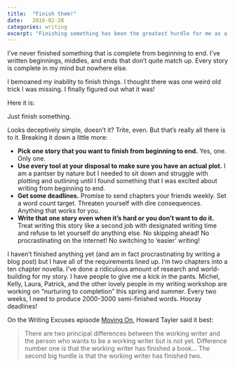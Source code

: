 ```yaml
---
title:  "Finish them!"
date:   2016-02-28
categories: writing
excerpt: "Finishing something has been the greatest hurdle for me as a writer"
---
```


I’ve never finished something that is complete from beginning to end. I’ve written
beginnings, middles, and ends that don’t quite match up. Every story is complete
in my mind but nowhere else.

I bemoaned my inability to finish things. I thought there was one weird old
trick I was missing. I finally figured out what it was!

Here it is:

Just finish something.

Looks deceptively simple, doesn’t it? Trite, even. But that’s really all there
is to it. Breaking it down a little more:

* **Pick one story that you want to finish from beginning to end.** Yes, one. Only one.
* **Use every tool at your disposal to make sure you have an actual plot.** I am a
pantser by nature but I needed to sit down and struggle with plotting and
outlining until I found something that I was excited about writing from
beginning to end.
* **Get some deadlines.** Promise to send chapters your friends weekly. Set a word
count target. Threaten yourself with dire consequences. Anything that works for
you.
* **Write that one story even when it’s hard or you don’t want to do it.** Treat
writing this story like a second job with designated writing time and refuse to
let yourself do anything else. No skipping ahead! No procrastinating on the
internet! No switching to ‘easier’ writing!

I haven’t finished anything yet (and am in fact procrastinating by writing a
blog post) but I have all of the requirements lined up. I’m two chapters into a
ten chapter novella. I’ve done a ridiculous amount of research and
world-building for my story. I have people to give me a kick in the pants.
Michel, Kelly, Laura, Patrick, and the other lovely people in my writing
workshop are working on “nurturing to completion” this spring and summer. Every
two weeks, I need to produce 2000-3000 semi-finished words. Hooray deadlines!

On the Writing Excuses episode [Moving
On](https://www.writingexcuses.com/2015/12/27/writing-excuses-10-52-moving-on-with-ellen-kushner/),
Howard Tayler said it best:

> There are two principal differences between the working writer and the person
> who wants to be a working writer but is not yet. Difference number one is that
> the working writer has finished a book…  The second big hurdle is that the
> working writer has finished two.
